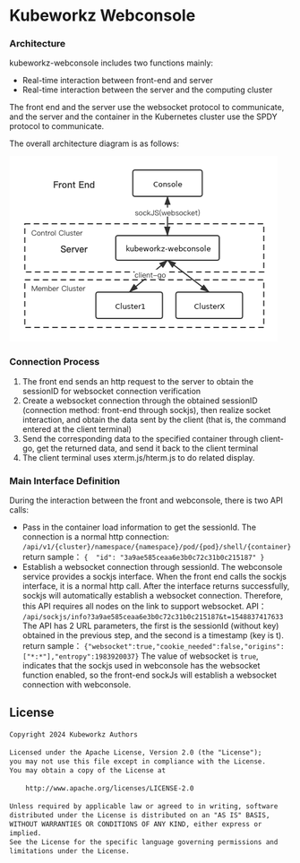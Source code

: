 # Kubeworkz Webconsole

### Architecture

kubeworkz-webconsole includes two functions mainly:

- Real-time interaction between front-end and server
- Real-time interaction between the server and the computing cluster

The front end and the server use the websocket protocol to communicate, and the server and the container in the Kubernetes cluster use the SPDY protocol to communicate.

The overall architecture diagram is as follows:

![Architecture diagram](./images/webconsole-architecture-diagram.png)

### Connection Process

1. The front end sends an http request to the server to obtain the sessionID for websocket connection verification
2. Create a websocket connection through the obtained sessionID (connection method: front-end through sockjs), then realize socket interaction, and obtain the data sent by the client (that is, the command entered at the client terminal)
3. Send the corresponding data to the specified container through client-go, get the returned data, and send it back to the client terminal
4. The client terminal uses xterm.js/hterm.js to do related display.

### Main Interface Definition

During the interaction between the front and webconsole, there is two API calls:

- Pass in the container load information to get the sessionId. The connection is a normal http connection:
  `/api/v1/{cluster}/namespace/{namespace}/pod/{pod}/shell/{container} ` return sample：
  `{  "id": "3a9ae585ceaa6e3b0c72c31b0c215187" }`
- Establish a websocket connection through sessionId. The webconsole service provides a sockjs interface. When the front end calls the sockjs interface, it is a normal http call. After the interface returns successfully, sockjs will automatically establish a websocket connection. Therefore, this API requires all nodes on the link to support websocket.
  API： `/api/sockjs/info?3a9ae585ceaa6e3b0c72c31b0c215187&t=1548837417633`
  The API has 2 URL parameters, the first is the sessionId (without key) obtained in the previous step, and the second is a timestamp (key is t).
  return sample：
  `{"websocket":true,"cookie_needed":false,"origins":["*:*"],"entropy":1983920037}`
  The value of websocket is `true`, indicates that the sockjs used in webconsole has the websocket function enabled, so the front-end sockJs will establish a websocket connection with webconsole.

## License

```
Copyright 2024 Kubeworkz Authors

Licensed under the Apache License, Version 2.0 (the "License");
you may not use this file except in compliance with the License.
You may obtain a copy of the License at

    http://www.apache.org/licenses/LICENSE-2.0

Unless required by applicable law or agreed to in writing, software
distributed under the License is distributed on an "AS IS" BASIS,
WITHOUT WARRANTIES OR CONDITIONS OF ANY KIND, either express or implied.
See the License for the specific language governing permissions and
limitations under the License.
```